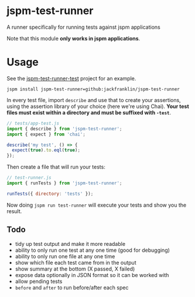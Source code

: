 # jspm-test-runner

A runner specifically for running tests against jspm applications

Note that this module __only works in jspm applications__.

# Usage

See the [jspm-test-runner-test](https://github.com/jackfranklin/jspm-test-runner-test/) project for an example.

```
jspm install jspm-test-runner=github:jackfranklin/jspm-test-runner
```

In every test file, import `describe` and use that to create your assertions, using the assertion library of your choice (here we're using Chai). __Your test files must exist within a directory and must be suffixed with `-test`__.

```js
// tests/app-test.js
import { describe } from 'jspm-test-runner';
import { expect } from 'chai';

describe('my test', () => {
  expect(true).to.eql(true);
});
```

Then create a file that will run your tests:

```js
// test-runner.js
import { runTests } from 'jspm-test-runner';

runTests({ directory: 'tests' });
```

Now doing `jspm run test-runner` will execute your tests and show you the result.

## Todo
- tidy up test output and make it more readable
- ability to only run one test at any one time (good for debugging)
- ability to only run one file at any one time
- show which file each test came from in the output
- show summary at the bottom (X passed, X failed)
- expose data optionally in JSON format so it can be worked with
- allow pending tests
- `before` and `after` to run before/after each spec
